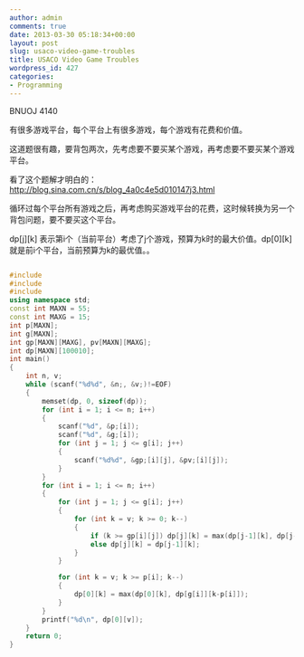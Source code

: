 ```yaml
---
author: admin
comments: true
date: 2013-03-30 05:18:34+00:00
layout: post
slug: usaco-video-game-troubles
title: USACO Video Game Troubles
wordpress_id: 427
categories:
- Programming
---
```


BNUOJ 4140

有很多游戏平台，每个平台上有很多游戏，每个游戏有花费和价值。

这道题很有趣，要背包两次，先考虑要不要买某个游戏，再考虑要不要买某个游戏平台。

看了这个题解才明白的：http://blog.sina.com.cn/s/blog_4a0c4e5d010147j3.html

循环过每个平台所有游戏之后，再考虑购买游戏平台的花费，这时候转换为另一个背包问题，要不要买这个平台。

dp[j][k] 表示第i个（当前平台）考虑了j个游戏，预算为k时的最大价值。dp[0][k] 就是前i个平台，当前预算为k的最优值。。


```cpp 

#include 
#include 
#include 
using namespace std;
const int MAXN = 55;
const int MAXG = 15;
int p[MAXN];
int g[MAXN];
int gp[MAXN][MAXG], pv[MAXN][MAXG];
int dp[MAXN][100010];
int main()
{
    int n, v;
    while (scanf("%d%d", &n;, &v;)!=EOF)
    {
        memset(dp, 0, sizeof(dp));
        for (int i = 1; i <= n; i++)
        {
            scanf("%d", &p;[i]);
            scanf("%d", &g;[i]);
            for (int j = 1; j <= g[i]; j++)
            {
                scanf("%d%d", &gp;[i][j], &pv;[i][j]);
            }
        }
        for (int i = 1; i <= n; i++)
        {
            for (int j = 1; j <= g[i]; j++)
            {
                for (int k = v; k >= 0; k--)
                {
                    if (k >= gp[i][j]) dp[j][k] = max(dp[j-1][k], dp[j-1][k-gp[i][j]] + pv[i][j]);
                    else dp[j][k] = dp[j-1][k];
                }
            }

            for (int k = v; k >= p[i]; k--)
            {
                dp[0][k] = max(dp[0][k], dp[g[i]][k-p[i]]);
            }
        }
        printf("%d\n", dp[0][v]);
    }
    return 0;
}

```

